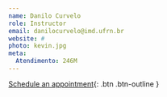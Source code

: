 ```yaml
---
name: Danilo Curvelo
role: Instructor
email: danilocurvelo@imd.ufrn.br
website: #
photo: kevin.jpg
meta:
  Atendimento: 246M
---
```


[Schedule an appointment](#){: .btn .btn-outline }
